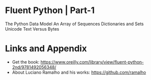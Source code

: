 
# Fluent Python | Part-1

The Python Data Model
An Array of Sequences
Dictionaries and Sets
Unicode Text Versus Bytes


Links and Appendix
========================================================

- Get the book: https://www.oreilly.com/library/view/fluent-python-2nd/9781492056348/
- About Luciano Ramalho and his works: https://github.com/ramalho
